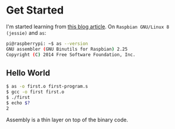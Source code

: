 # Get Started

I'm started learning from
[this blog article](http://thinkingeek.com/2013/01/09/arm-assembler-raspberry-pi-chapter-1/).
On `Raspbian GNU/Linux 8 (jessie)` and `as`:

```bash
pi@raspberrypi: ~$ as --version
GNU assembler (GNU Binutils for Raspbian) 2.25
Copyright (C) 2014 Free Software Foundation, Inc.
```

## Hello World

```bash
$ as -o first.o first-program.s
$ gcc -o first first.o
$ ./first
$ echo $?
2
```

Assembly is a thin layer on top of the binary code.
